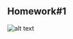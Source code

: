 ## Homework#1


![alt text](https://github.com/alihaydarkurban/CSE312-Operating-Systems/tree/main/HW1/OutputPictures/run_shell.JPG?raw=true)

